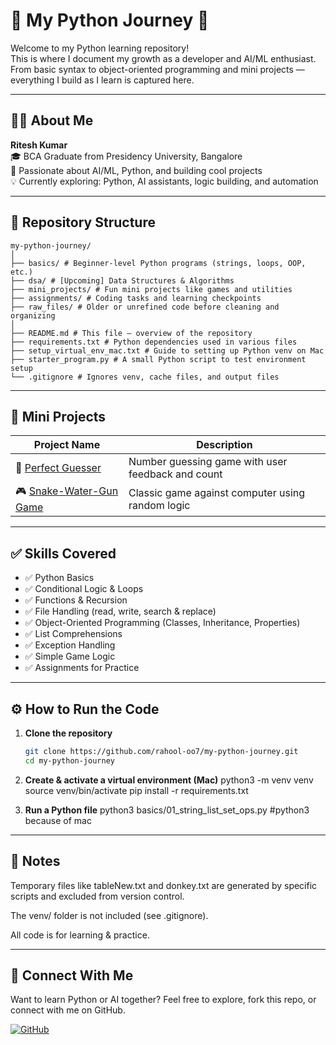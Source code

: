 # 🐍 My Python Journey 🚀

Welcome to my Python learning repository!  
This is where I document my growth as a developer and AI/ML enthusiast.  
From basic syntax to object-oriented programming and mini projects — everything I build as I learn is captured here.

---

## 👨‍💻 About Me

**Ritesh Kumar**  
🎓 BCA Graduate from Presidency University, Bangalore  
🧠 Passionate about AI/ML, Python, and building cool projects  
💡 Currently exploring: Python, AI assistants, logic building, and automation

---

## 📁 Repository Structure
```
my-python-journey/
│
├── basics/ # Beginner-level Python programs (strings, loops, OOP, etc.)
├── dsa/ # [Upcoming] Data Structures & Algorithms
├── mini_projects/ # Fun mini projects like games and utilities
├── assignments/ # Coding tasks and learning checkpoints
├── raw_files/ # Older or unrefined code before cleaning and organizing
│
├── README.md # This file — overview of the repository
├── requirements.txt # Python dependencies used in various files
├── setup_virtual_env_mac.txt # Guide to setting up Python venv on Mac
├── starter_program.py # A small Python script to test environment setup
└── .gitignore # Ignores venv, cache files, and output files
```
---

## 🚀 Mini Projects

| Project Name | Description |
|--------------|-------------|
| 🎯 [Perfect Guesser](mini_projects/01_perfect_guesser.py) | Number guessing game with user feedback and count |
| 🎮 [Snake-Water-Gun Game](basics/07_snake_water_gun_game.py) | Classic game against computer using random logic |

---

## ✅ Skills Covered

- ✅ Python Basics
- ✅ Conditional Logic & Loops
- ✅ Functions & Recursion
- ✅ File Handling (read, write, search & replace)
- ✅ Object-Oriented Programming (Classes, Inheritance, Properties)
- ✅ List Comprehensions
- ✅ Exception Handling
- ✅ Simple Game Logic
- ✅ Assignments for Practice

---

## ⚙️ How to Run the Code

1. **Clone the repository**
   ```bash
   git clone https://github.com/rahool-oo7/my-python-journey.git
   cd my-python-journey
   
2. **Create & activate a virtual environment (Mac)**
   python3 -m venv venv
   source venv/bin/activate
   pip install -r requirements.txt
   
3. **Run a Python file**
   python3 basics/01_string_list_set_ops.py #python3 because of mac

---

##  📌 Notes

Temporary files like tableNew.txt and donkey.txt are generated by specific scripts and excluded from version control.

The venv/ folder is not included (see .gitignore).

All code is for learning & practice.

---

##  🌟 Connect With Me

Want to learn Python or AI together?
Feel free to explore, fork this repo, or connect with me on GitHub.

[![GitHub](https://img.shields.io/badge/GitHub-rahool-oo7-181717?style=for-the-badge&logo=github)](https://github.com/rahool-oo7)

